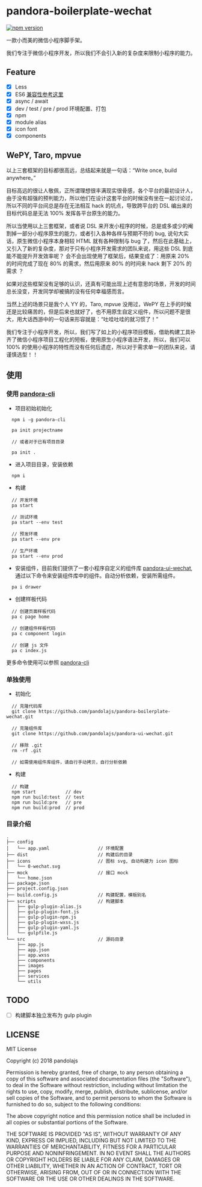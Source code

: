 # pandora-boilerplate-wechat

[![npm version](https://badge.fury.io/js/%40pandolajs%2Fpandora-boilerplate-wechat.svg)](https://badge.fury.io/js/%40pandolajs%2Fpandora-boilerplate-wechat)

一款小而美的微信小程序脚手架。

我们专注于微信小程序开发，所以我们不会引入新的复杂度来限制小程序的能力。

## Feature

- [x] Less
- [x] ES6 [兼容性参考这里](https://developers.weixin.qq.com/miniprogram/dev/devtools/details.html#%E5%AE%A2%E6%88%B7%E7%AB%AFes6-api-%E6%94%AF%E6%8C%81%E6%83%85%E5%86%B5)
- [x] async / await
- [x] dev / test / pre / prod 环境配置、打包
- [x] npm
- [x] module alias
- [x] icon font
- [x] components

## WePY, Taro, mpvue 

以上三套框架的目标都很高远，总结起来就是一句话：“Write once, build anywhere。”

目标高远的很让人敬佩，正所谓理想很丰满现实很骨感，各个平台的最初设计人，由于没有超强的预判能力，所以他们在设计这套平台的时候没有坐在一起讨论过，所以不同的平台间总是存在无法相互 hack 的坑点，导致跨平台的 DSL 编出来的目标代码总是无法 100% 发挥各平台原生的能力。

所以当使用以上三套框架，或者说 DSL 来开发小程序的时候，总是或多或少的阉割掉一部分小程序原生的能力，或者引入各种各样与预期不符的 bug, 说句大实话，原生微信小程序本身相较 HTML 就有各种限制与 bug 了，然后在此基础上，又引入了新的复杂度，那对于只有小程序开发需求的团队来说，用这些 DSL 到底能不能提升开发效率呢？ 会不会出现使用了框架后，结果变成了：用原来 20% 的时间完成了现在 80% 的需求，然后用原来 80% 的时间来 hack 剩下 20% 的需求 ？

如果对这些框架没有足够的认识，还真有可能出现上述有意思的场景，开发的时间总长没变，开发同学却被搞的没有任何幸福感而言。

当然上述的场景只是我个人 YY 的，Taro, mpvue 没用过，WePY 在上手的时候还是比较痛苦的，但是后来也就好了，也不用原生自定义组件，所以问题不是很大，用大话西游中的一句话来形容就是：“吐哇吐哇的就习惯了！”

我们专注于小程序开发，所以，我们写了如上的小程序项目模板，借助构建工具补齐了微信小程序项目工程化的短板，使用原生小程序语法开发，所以，我们可以 100% 的使用小程序的特性而没有任何后遗症，所以对于需求单一的团队来说，请谨慎选型！！

## 使用

### 使用 [pandora-cli](https://github.com/pandolajs/pandora-cli)

- 项目初始初始化

```
  npm i -g pandora-cli

  pa init projectname  

  // 或者对于已有项目目录 

  pa init .

```

- 进入项目目录，安装依赖

```
  npm i
```

- 构建

```
  // 开发环境
  pa start

  // 测试环境
  pa start --env test

  // 预发环境
  pa start --env pre

  // 生产环境
  pa start --env prod
```

- 安装组件，目前我们提供了一套小程序自定义的组件库 [pandora-ui-wechat](https://github.com/pandolajs/pandora-ui-wechat), 通过以下命令来安装组件库中的组件。自动分析依赖，安装所需组件。

```
  pa i drawer
```

- 创建样板代码

```
  // 创建页面样板代码
  pa c page home

  // 创建组件样板代码
  pa c component login

  // 创建 js 文件
  pa c index.js
```

更多命令使用可以参照 [pandora-cli](https://github.com/pandolajs/pandora-cli)

### 单独使用

- 初始化

```
  // 克隆代码库
  git clone https://github.com/pandolajs/pandora-boilerplate-wechat.git

  // 克隆组件库
  git clone https://github.com/pandolajs/pandora-ui-wechat.git

  // 移除 .git
  rm -rf .git

  // 如需使用组件库组件，请自行手动拷贝，自行分析依赖
```

- 构建

```
  // 构建
  npm start           // dev
  npm run build:test  // test
  npm run build:pre   // pre
  npm run build:prod  // prod
```

### 目录介绍

```
.
├── config
│   └── app.yaml                  // 环境配置
├── dist                          // 构建后的目录
├── icons                         // 图标 svg, 自动构建为 icon 图标
│   └── 0-wechat.svg
├── mock                          // 接口 mock 
│   └── home.json
├── package.json
├── project.config.json
├── build.config.js               // 构建配置，模板别名
├── scripts                       // 构建脚本
│   ├── gulp-plugin-alias.js
│   ├── gulp-plugin-font.js
│   ├── gulp-plugin-npm.js
│   ├── gulp-plugin-wxss.js
│   ├── gulp-plugin-yaml.js
│   └── gulpfile.js
└── src                           // 源码目录
    ├── app.js
    ├── app.json
    ├── app.wxss
    ├── components
    ├── images
    ├── pages
    ├── services
    └── utils

```

## TODO

- [ ] 构建脚本独立发布为 gulp plugin

## LICENSE

MIT License

Copyright (c) 2018 pandolajs

Permission is hereby granted, free of charge, to any person obtaining a copy
of this software and associated documentation files (the "Software"), to deal
in the Software without restriction, including without limitation the rights
to use, copy, modify, merge, publish, distribute, sublicense, and/or sell
copies of the Software, and to permit persons to whom the Software is
furnished to do so, subject to the following conditions:

The above copyright notice and this permission notice shall be included in all
copies or substantial portions of the Software.

THE SOFTWARE IS PROVIDED "AS IS", WITHOUT WARRANTY OF ANY KIND, EXPRESS OR
IMPLIED, INCLUDING BUT NOT LIMITED TO THE WARRANTIES OF MERCHANTABILITY,
FITNESS FOR A PARTICULAR PURPOSE AND NONINFRINGEMENT. IN NO EVENT SHALL THE
AUTHORS OR COPYRIGHT HOLDERS BE LIABLE FOR ANY CLAIM, DAMAGES OR OTHER
LIABILITY, WHETHER IN AN ACTION OF CONTRACT, TORT OR OTHERWISE, ARISING FROM,
OUT OF OR IN CONNECTION WITH THE SOFTWARE OR THE USE OR OTHER DEALINGS IN THE
SOFTWARE.
